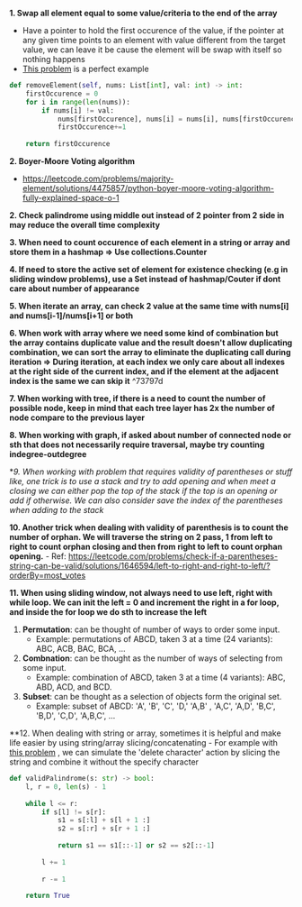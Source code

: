 **1. Swap all element equal to some value/criteria to the end of the array**
- Have a pointer to hold the first occurence of the value, if the pointer at any given time points to an element with value different from the target value, we can leave it be cause the element will be swap with itself so nothing happens
- [This problem](https://leetcode.com/problems/move-zeroes/description/) is a perfect example
```python
def removeElement(self, nums: List[int], val: int) -> int:    
	firstOccurence = 0
	for i in range(len(nums)):
		if nums[i] != val:
			nums[firstOccurence], nums[i] = nums[i], nums[firstOccurence]
			firstOccurence+=1
	
	return firstOccurence
```

**2. Boyer-Moore Voting algorithm**
- https://leetcode.com/problems/majority-element/solutions/4475857/python-boyer-moore-voting-algorithm-fully-explained-space-o-1

**2. Check palindrome using middle out instead of 2 pointer from 2 side in may reduce the overall time complexity**

**3. When need to count occurence of each element in a string or array and store them in a hashmap => Use collections.Counter**

**4. If need to store the active set of element for existence checking  (e.g in sliding window problems), use a Set instead of hashmap/Couter if dont care about number of appearance**

**5. When iterate an array, can check 2 value at the same time with nums[i] and nums[i-1]/nums[i+1] or both**

**6. When work with array where we need some kind of combination but the array contains duplicate value and the result doesn't allow duplicating combination, we can sort the array to eliminate the duplicating call during iteration => During iteration, at each index we only care about all indexes at the right side of the current index, and if the element at the adjacent index is the same we can skip it**  ^73797d

**7. When working with tree, if there is a need to count the number of possible node, keep in mind that each tree layer has 2x the number of node compare to the previous layer**

**8. When working with graph, if asked about number of connected node or sth that does not necessarily require traversal, maybe try counting indegree-outdegree**

**9. When working with problem that requires validity of parentheses or stuff like, one trick is to use a stack and try to add opening and when meet a closing we can either pop the top of the stack if the top is an opening or add if otherwise. We can also consider save the index of the parentheses when adding to the stack*

**10. Another trick when dealing with validity of parenthesis is to count the number of orphan. We will traverse the string on 2 pass, 1 from left to right to count orphan closing and then from right to left to count orphan opening.**
	- Ref: https://leetcode.com/problems/check-if-a-parentheses-string-can-be-valid/solutions/1646594/left-to-right-and-right-to-left/?orderBy=most_votes

**11. When using sliding window, not always need to use left, right with while loop. We can init the left = 0 and increment the right in a for loop, and inside the for loop we do sth to increase the left**
1.  **Permutation**: can be thought of number of ways to order some input.
    -   Example: permutations of ABCD, taken 3 at a time (24 variants): ABC, ACB, BAC, BCA, ...
2.  **Combnation**: can be thought as the number of ways of selecting from some input.
    -   Example: combination of ABCD, taken 3 at a time (4 variants): ABC, ABD, ACD, and BCD.
3.  **Subset**: can be thought as a selection of objects form the original set.
    -   Example: subset of ABCD: 'A', 'B', 'C', 'D,' 'A,B' , 'A,C', 'A,D', 'B,C', 'B,D', 'C,D', 'A,B,C', ...

**12. When dealing with string or array, sometimes it is helpful and make life easier by using string/array slicing/concatenating 
	- For example with [this problem](https://leetcode.com/problems/valid-palindrome-ii/description/) , we can simulate the 'delete character' action by slicing the string and combine it without the specify character
```python
def validPalindrome(s: str) -> bool:
	l, r = 0, len(s) - 1
	
	while l <= r:
		if s[l] != s[r]:
			s1 = s[:l] + s[l + 1 :]
			s2 = s[:r] + s[r + 1 :]
			
			return s1 == s1[::-1] or s2 == s2[::-1]
	
		l += 1
		
		r -= 1
	
	return True
```
